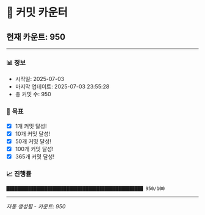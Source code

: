 # 🔢 커밋 카운터

## 현재 카운트: 950

---

### 📊 정보
- 시작일: 2025-07-03
- 마지막 업데이트: 2025-07-03 23:55:28
- 총 커밋 수: 950

### 🎯 목표
- [x] 1개 커밋 달성!
- [x] 10개 커밋 달성!
- [x] 50개 커밋 달성!
- [x] 100개 커밋 달성!
- [x] 365개 커밋 달성!

### 📈 진행률
```
██████████████████████████████████████████████████ 950/100
```

---
*자동 생성됨 - 카운트: 950*
